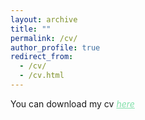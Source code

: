 ```yaml
---
layout: archive
title: ""
permalink: /cv/
author_profile: true
redirect_from: 
  - /cv/
  - /cv.html
---
```

<dl>

  You can download my cv <a href="https://www.dropbox.com/s/ppd3fg32k6qrsxn/webcv.pdf?dl=0" style="color: #82E0AA"><em>here</em></a>
  
</dl>
